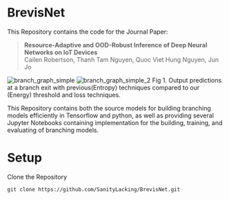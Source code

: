 # BrevisNet
This Repository contains the code for the Journal Paper: 
>**Resource-Adaptive and OOD-Robust Inference of Deep Neural Networks on IoT Devices** <br>
>Cailen Robertson, Thanh Tam Nguyen, Quoc Viet Hung Nguyen, Jun Jo

![branch_graph_simple](https://user-images.githubusercontent.com/4435648/184592723-668a24ab-a96e-4b07-8f40-aeb0653dad95.png)
![branch_graph_simple_2](https://user-images.githubusercontent.com/4435648/184592743-75b106f2-4803-4e89-b08d-708cf3f4c7aa.png)
Fig 1. Output predictions at a branch exit with previous(Entropy) techniques compared to our (Energy) threshold and loss techniques.

This Repository contains both the source models for building branching models efficiently in Tensorflow and python, as well as providing several Jupyter Notebooks containing implementation for the building, training, and evaluating of branching models.


# Setup

Clone the Repository 
```
git clone https://github.com/SanityLacking/BrevisNet.git

```
